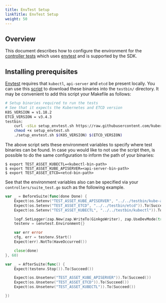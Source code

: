 ```yaml
---
title: EnvTest Setup
linkTitle: EnvTest Setup
weight: 50
---
```


## Overview 

This document describes how to configure the environment for the [controller tests][controller-test] which uses [envtest][envtest] and is supported by the SDK. 

## Installing prerequisites

[Envtest][envtest] requires that `kubectl`, `api-server` and `etcd` be present locally. You can use this [script][script] to download these binaries into the `testbin/` directory. It may be convenient to add this script your Makefile as follows:

```sh
# Setup binaries required to run the tests
# See that it expects the Kubernetes and ETCD version
K8S_VERSION = v1.18.2
ETCD_VERSION = v3.4.3
testbin:
	curl -sSLo setup_envtest.sh https://raw.githubusercontent.com/kubernetes-sigs/kubebuilder/master/scripts/setup_envtest_bins.sh 
	chmod +x setup_envtest.sh
	./setup_envtest.sh $(K8S_VERSION) $(ETCD_VERSION)
```


The above script sets these environment variables to specify where test binaries can be found. In case you would like to not use the script then, is possible to do the same configuration to inform the path of your binaries: 

```shell
$ export TEST_ASSET_KUBECTL=<kubectl-bin-path>
$ export TEST_ASSET_KUBE_APISERVER=<api-server-bin-path>
$ export TEST_ASSET_ETCD=<etcd-bin-path>
``` 

See that the environment variables also can be specified via your `controllers/suite_test.go` such as the following example. 

```go 
var _ = BeforeSuite(func(done Done) {
	Expect(os.Setenv("TEST_ASSET_KUBE_APISERVER", "../../testbin/kube-apiserver")).To(Succeed())
	Expect(os.Setenv("TEST_ASSET_ETCD", "../../testbin/etcd")).To(Succeed())
	Expect(os.Setenv("TEST_ASSET_KUBECTL", "../../testbin/kubectl")).To(Succeed())

	logf.SetLogger(zap.New(zap.WriteTo(GinkgoWriter), zap.UseDevMode(true)))
	testenv = &envtest.Environment{}

	var err error
	cfg, err = testenv.Start()
	Expect(err).NotTo(HaveOccurred())

	close(done)
}, 60)

var _ = AfterSuite(func() {
	Expect(testenv.Stop()).To(Succeed())

	Expect(os.Unsetenv("TEST_ASSET_KUBE_APISERVER")).To(Succeed())
	Expect(os.Unsetenv("TEST_ASSET_ETCD")).To(Succeed())
	Expect(os.Unsetenv("TEST_ASSET_KUBECTL")).To(Succeed())

})
```
[envtest]: https://godoc.org/sigs.k8s.io/controller-runtime/pkg/envtest
[controller-test]: https://book.kubebuilder.io/reference/writing-tests.html
[script]: https://raw.githubusercontent.com/kubernetes-sigs/kubebuilder/master/scripts/setup_envtest_bins.sh